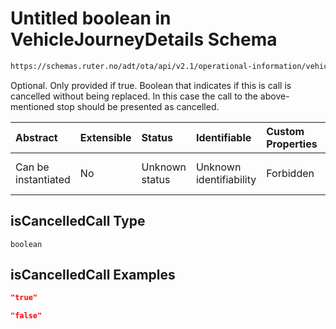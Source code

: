 # Untitled boolean in VehicleJourneyDetails Schema

```txt
https://schemas.ruter.no/adt/ota/api/v2.1/operational-information/vehicle-journey-details.json#/definitions/pointCall/properties/isCancelledCall
```

Optional. Only provided if true. Boolean that indicates if this is call is cancelled without being replaced. In this case the call to the above-mentioned stop should be presented as cancelled.

| Abstract            | Extensible | Status         | Identifiable            | Custom Properties | Additional Properties | Access Restrictions | Defined In                                                                                                                |
| :------------------ | :--------- | :------------- | :---------------------- | :---------------- | :-------------------- | :------------------ | :------------------------------------------------------------------------------------------------------------------------ |
| Can be instantiated | No         | Unknown status | Unknown identifiability | Forbidden         | Allowed               | none                | [vehicle-journey-details.json*](../../schema/operational-information/vehicle-journey-details.json "open original schema") |

## isCancelledCall Type

`boolean`

## isCancelledCall Examples

```json
"true"
```

```json
"false"
```
